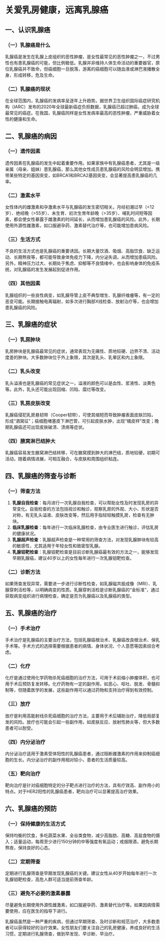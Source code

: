 # 关爱乳房健康，远离乳腺癌

## 一、认识乳腺癌
### （一）乳腺癌是什么
乳腺癌是发生在乳腺上皮组织的恶性肿瘤，是女性最常见的恶性肿瘤之一，不过男性也有患乳腺癌的可能，但比例极低。乳腺并非维持人体生命活动的重要器官，原位乳腺癌并不致命，但癌细胞一旦脱落，游离的癌细胞可以随血液或淋巴液播散全身，形成转移，危及生命。

### （二）乳腺癌的现状
在全球范围内，乳腺癌的发病率呈逐年上升趋势。据世界卫生组织国际癌症研究机构（IARC）发布的2020年全球最新癌症负担数据，乳腺癌已超过肺癌，成为全球最常见的癌症。在我国，乳腺癌同样是女性发病率最高的恶性肿瘤，严重威胁着女性的健康和生命。

## 二、乳腺癌的病因
### （一）遗传因素
遗传因素在乳腺癌的发生中起着重要作用。如果家族中有乳腺癌患者，尤其是一级亲属（母亲、姐妹）患乳腺癌，那么其他女性成员患乳腺癌的风险会明显增加。携带某些特定的基因突变，如BRCA1和BRCA2基因突变，会显著提高患乳腺癌的几率。

### （二）激素水平
女性体内的雌激素和孕激素水平与乳腺癌的发生密切相关。月经初潮过早（<12岁）、绝经晚（>55岁）、未生育、初次生育年龄晚（>35岁）、哺乳时间短等因素，都会使女性暴露于雌激素的时间延长，从而增加患乳腺癌的风险。此外，长期使用外源性雌激素，如口服避孕药、激素替代治疗等，也可能增加患病风险。

### （三）生活方式
不良的生活方式也是乳腺癌的重要诱因。长期大量饮酒、吸烟、高脂饮食、缺乏运动、长期熬夜等，都可能导致身体免疫力下降，内分泌失调，从而增加患癌风险。另外，精神压力过大、长期处于焦虑、抑郁等不良情绪中，也会影响身体的免疫系统，对乳腺癌的发生发展起到促进作用。

### （四）其他因素
乳腺组织的一些良性病变，如乳腺导管上皮不典型增生、乳腺纤维瘤等，有一定的恶变可能。长期接触电离辐射，如多次进行胸部X线检查、放射治疗等，也会增加患乳腺癌的风险。

## 三、乳腺癌的症状
### （一）乳房肿块
乳房肿块是乳腺癌最常见的症状，通常表现为无痛性、质地较硬、边界不清、活动度差的肿块。大多数肿块位于外上象限，其次是乳头、乳晕区和内上象限。

### （二）乳头改变
乳头溢液也是乳腺癌的常见症状之一，溢液的颜色可以是血性、浆液性、淡黄色等。此外，乳头还可能出现回缩、凹陷、糜烂等改变。

### （三）乳房皮肤改变
乳腺癌侵犯乳房悬韧带（Cooper韧带），可使其缩短而导致肿瘤表面皮肤凹陷，形成“酒窝征”；癌细胞堵塞皮下淋巴管，可引起皮肤水肿，出现“橘皮样”改变；晚期乳腺癌还可出现皮肤破溃、溃疡等症状。

### （四）腋窝淋巴结肿大
乳腺癌容易发生腋窝淋巴结转移，可在腋窝摸到肿大的淋巴结，质地较硬，初期可活动，随着病情进展，可相互融合，与皮肤和周围组织粘连。

## 四、乳腺癌的筛查与诊断
### （一）筛查方法
1. **乳腺自我检查**：每月进行一次乳腺自我检查，可以帮助女性及时发现乳房的异常变化。自我检查的方法包括视诊和触诊，观察乳房的外观、大小、形状是否对称，有无乳头溢液、皮肤改变等，然后用手指轻轻触摸乳房，检查有无肿块。
2. **临床乳腺检查**：每年进行一次临床乳腺检查，由专业医生进行触诊，评估乳房的健康状况。
3. **乳腺超声检查**：乳腺超声检查是一种常用的筛查方法，对发现乳腺肿块有较高的敏感性，尤其适用于年轻女性和致密型乳腺。
4. **乳腺钼靶检查**：乳腺钼靶检查是目前诊断乳腺癌最有效的方法之一，能够发现早期乳腺癌，建议40岁以上的女性每年进行一次乳腺钼靶检查。

### （二）诊断方法
如果筛查发现异常，需要进一步进行诊断性检查，如乳腺磁共振成像（MRI）、乳腺穿刺活检等，以明确病变的性质。乳腺穿刺活检是诊断乳腺癌的“金标准”，通过获取病变组织进行病理检查，确定是否为乳腺癌以及乳腺癌的类型。

## 五、乳腺癌的治疗
### （一）手术治疗
手术治疗是乳腺癌的主要治疗方法，包括乳腺癌根治术、乳腺癌改良根治术、保乳手术等。手术方式的选择需要根据患者的病情、身体状况、个人意愿等因素综合考虑。

### （二）化疗
化疗是通过使用化学药物杀死癌细胞的治疗方法，可用于术前缩小肿瘤体积，也可用于术后预防复发转移。化疗药物有一定的副作用，如恶心、呕吐、脱发、骨髓抑制等，但随着医学的发展，这些副作用可以通过药物和支持治疗得到有效控制。

### （三）放疗
放疗是利用高能射线杀死癌细胞的治疗方法，主要用于术后辅助治疗，降低局部复发的风险。放疗也可能会引起一些副作用，如皮肤反应、放射性肺炎等，但大多数患者可以耐受。

### （四）内分泌治疗
内分泌治疗适用于激素受体阳性的乳腺癌患者，通过阻断雌激素的作用来抑制癌细胞的生长。内分泌治疗的副作用相对较小，患者的生活质量较高。

### （五）靶向治疗
靶向治疗是针对癌细胞特定的分子靶点进行治疗的方法，具有疗效高、副作用小的特点。对于HER2阳性的乳腺癌患者，靶向治疗可以显著提高治疗效果。

## 六、乳腺癌的预防
### （一）保持健康的生活方式
保持均衡的饮食，多吃蔬菜水果、全谷类食物，减少高脂肪、高糖、高盐食物的摄入；适量运动，每周至少进行150分钟的中等强度有氧运动；戒烟限酒，避免长期熬夜，保持良好的心态。

### （二）定期筛查
定期进行乳腺筛查是早期发现乳腺癌的关键。建议女性从40岁开始每年进行一次乳腺钼靶检查，高危人群可适当提前筛查年龄。

### （三）避免不必要的激素暴露
尽量避免长期使用外源性雌激素，如口服避孕药、激素替代治疗等。如果因病情需要使用，应在医生的指导下进行。

乳腺癌虽然是一种严重的疾病，但通过早期筛查、及时诊断和规范治疗，大多数患者可以获得较好的治疗效果。女性朋友们要关注自己的乳房健康，养成良好的生活习惯，定期进行乳腺筛查，做到早发现、早诊断、早治疗。 